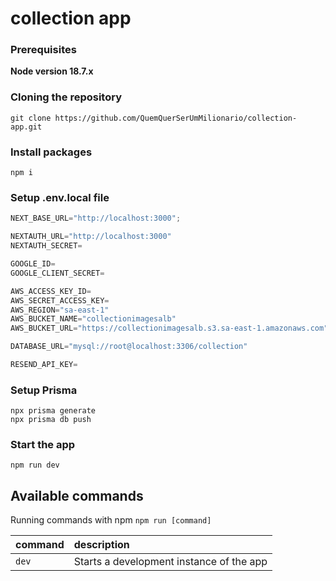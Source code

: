 # collection app


### Prerequisites

**Node version 18.7.x**

### Cloning the repository

```shell
git clone https://github.com/QuemQuerSerUmMilionario/collection-app.git
```

### Install packages

```shell
npm i
```

### Setup .env.local file


```js
NEXT_BASE_URL="http://localhost:3000";

NEXTAUTH_URL="http://localhost:3000"
NEXTAUTH_SECRET=

GOOGLE_ID=
GOOGLE_CLIENT_SECRET=

AWS_ACCESS_KEY_ID=
AWS_SECRET_ACCESS_KEY=
AWS_REGION="sa-east-1"
AWS_BUCKET_NAME="collectionimagesalb"
AWS_BUCKET_URL="https://collectionimagesalb.s3.sa-east-1.amazonaws.com"

DATABASE_URL="mysql://root@localhost:3306/collection"

RESEND_API_KEY=
```

### Setup Prisma
```shell
npx prisma generate
npx prisma db push
```

### Start the app

```shell
npm run dev
```

## Available commands

Running commands with npm `npm run [command]`

| command         | description                              |
| :-------------- | :--------------------------------------- |
| `dev`           | Starts a development instance of the app |
